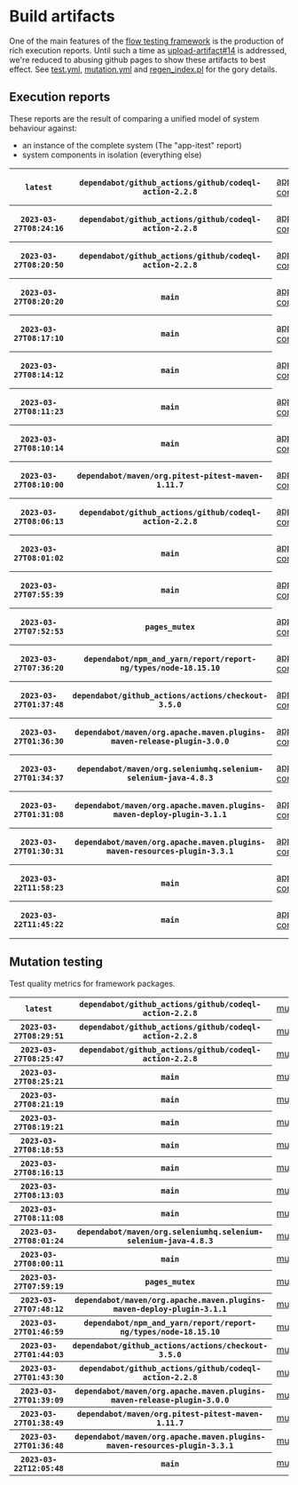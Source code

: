 # Build artifacts

One of the main features of the [flow testing framework](https://github.com/Mastercard/flow) is the production of rich execution reports.
Until such a time as [upload-artifact#14](https://github.com/actions/upload-artifact/issues/14) is addressed, we're reduced to abusing github pages to show these artifacts to best effect.
See [test.yml](https://github.com/Mastercard/flow/blob/main/.github/workflows/test.yml), [mutation.yml](https://github.com/Mastercard/flow/blob/main/.github/workflows/mutation.yml) and [regen_index.pl](https://github.com/Mastercard/flow/blob/pages/regen_index.pl) for the gory details.

## Execution reports

These reports are the result of comparing a unified model of system behaviour against:
 * an instance of the complete system (The "app-itest" report)
 * system components in isolation (everything else)

<!-- start:execution -->
<table>
	<tbody>
		<tr> <th><code>latest</code></th>
			 <th><code>dependabot/github_actions/github/codeql-action-2.2.8</code></th>
			<td><a href="execution/latest/flow_execution_reports/example/app-core/target/mctf/latest/index.html">app-core</a></td>
			<td><a href="execution/latest/flow_execution_reports/example/app-histogram/target/mctf/latest/index.html">app-histogram</a></td>
			<td><a href="execution/latest/flow_execution_reports/example/app-itest/target/mctf/latest/index.html">app-itest</a></td>
			<td><a href="execution/latest/flow_execution_reports/example/app-queue/target/mctf/latest/index.html">app-queue</a></td>
			<td><a href="execution/latest/flow_execution_reports/example/app-store/target/mctf/latest/index.html">app-store</a></td>
			<td><a href="execution/latest/flow_execution_reports/example/app-ui/target/mctf/latest/index.html">app-ui</a></td>
			<td><a href="execution/latest/flow_execution_reports/example/app-web-ui/target/mctf/latest/index.html">app-web-ui</a></td>
		</tr>
		<tr> <th><code>2023-03-27T08:24:16</code></th>
			 <th><code>dependabot/github_actions/github/codeql-action-2.2.8</code></th>
			<td><a href="execution/1679905456/flow_execution_reports/example/app-core/target/mctf/latest/index.html">app-core</a></td>
			<td><a href="execution/1679905456/flow_execution_reports/example/app-histogram/target/mctf/latest/index.html">app-histogram</a></td>
			<td><a href="execution/1679905456/flow_execution_reports/example/app-itest/target/mctf/latest/index.html">app-itest</a></td>
			<td><a href="execution/1679905456/flow_execution_reports/example/app-queue/target/mctf/latest/index.html">app-queue</a></td>
			<td><a href="execution/1679905456/flow_execution_reports/example/app-store/target/mctf/latest/index.html">app-store</a></td>
			<td><a href="execution/1679905456/flow_execution_reports/example/app-ui/target/mctf/latest/index.html">app-ui</a></td>
			<td><a href="execution/1679905456/flow_execution_reports/example/app-web-ui/target/mctf/latest/index.html">app-web-ui</a></td>
		</tr>
		<tr> <th><code>2023-03-27T08:20:50</code></th>
			 <th><code>dependabot/github_actions/github/codeql-action-2.2.8</code></th>
			<td><a href="execution/1679905250/flow_execution_reports/example/app-core/target/mctf/latest/index.html">app-core</a></td>
			<td><a href="execution/1679905250/flow_execution_reports/example/app-histogram/target/mctf/latest/index.html">app-histogram</a></td>
			<td><a href="execution/1679905250/flow_execution_reports/example/app-itest/target/mctf/latest/index.html">app-itest</a></td>
			<td><a href="execution/1679905250/flow_execution_reports/example/app-queue/target/mctf/latest/index.html">app-queue</a></td>
			<td><a href="execution/1679905250/flow_execution_reports/example/app-store/target/mctf/latest/index.html">app-store</a></td>
			<td><a href="execution/1679905250/flow_execution_reports/example/app-ui/target/mctf/latest/index.html">app-ui</a></td>
			<td><a href="execution/1679905250/flow_execution_reports/example/app-web-ui/target/mctf/latest/index.html">app-web-ui</a></td>
		</tr>
		<tr> <th><code>2023-03-27T08:20:20</code></th>
			 <th><code>main</code></th>
			<td><a href="execution/1679905220/flow_execution_reports/example/app-core/target/mctf/latest/index.html">app-core</a></td>
			<td><a href="execution/1679905220/flow_execution_reports/example/app-histogram/target/mctf/latest/index.html">app-histogram</a></td>
			<td><a href="execution/1679905220/flow_execution_reports/example/app-itest/target/mctf/latest/index.html">app-itest</a></td>
			<td><a href="execution/1679905220/flow_execution_reports/example/app-queue/target/mctf/latest/index.html">app-queue</a></td>
			<td><a href="execution/1679905220/flow_execution_reports/example/app-store/target/mctf/latest/index.html">app-store</a></td>
			<td><a href="execution/1679905220/flow_execution_reports/example/app-ui/target/mctf/latest/index.html">app-ui</a></td>
			<td><a href="execution/1679905220/flow_execution_reports/example/app-web-ui/target/mctf/latest/index.html">app-web-ui</a></td>
		</tr>
		<tr> <th><code>2023-03-27T08:17:10</code></th>
			 <th><code>main</code></th>
			<td><a href="execution/1679905030/flow_execution_reports/example/app-core/target/mctf/latest/index.html">app-core</a></td>
			<td><a href="execution/1679905030/flow_execution_reports/example/app-histogram/target/mctf/latest/index.html">app-histogram</a></td>
			<td><a href="execution/1679905030/flow_execution_reports/example/app-itest/target/mctf/latest/index.html">app-itest</a></td>
			<td><a href="execution/1679905030/flow_execution_reports/example/app-queue/target/mctf/latest/index.html">app-queue</a></td>
			<td><a href="execution/1679905030/flow_execution_reports/example/app-store/target/mctf/latest/index.html">app-store</a></td>
			<td><a href="execution/1679905030/flow_execution_reports/example/app-ui/target/mctf/latest/index.html">app-ui</a></td>
			<td><a href="execution/1679905030/flow_execution_reports/example/app-web-ui/target/mctf/latest/index.html">app-web-ui</a></td>
		</tr>
		<tr> <th><code>2023-03-27T08:14:12</code></th>
			 <th><code>main</code></th>
			<td><a href="execution/1679904852/flow_execution_reports/example/app-core/target/mctf/latest/index.html">app-core</a></td>
			<td><a href="execution/1679904852/flow_execution_reports/example/app-histogram/target/mctf/latest/index.html">app-histogram</a></td>
			<td><a href="execution/1679904852/flow_execution_reports/example/app-itest/target/mctf/latest/index.html">app-itest</a></td>
			<td><a href="execution/1679904852/flow_execution_reports/example/app-queue/target/mctf/latest/index.html">app-queue</a></td>
			<td><a href="execution/1679904852/flow_execution_reports/example/app-store/target/mctf/latest/index.html">app-store</a></td>
			<td><a href="execution/1679904852/flow_execution_reports/example/app-ui/target/mctf/latest/index.html">app-ui</a></td>
			<td><a href="execution/1679904852/flow_execution_reports/example/app-web-ui/target/mctf/latest/index.html">app-web-ui</a></td>
		</tr>
		<tr> <th><code>2023-03-27T08:11:23</code></th>
			 <th><code>main</code></th>
			<td><a href="execution/1679904683/flow_execution_reports/example/app-core/target/mctf/latest/index.html">app-core</a></td>
			<td><a href="execution/1679904683/flow_execution_reports/example/app-histogram/target/mctf/latest/index.html">app-histogram</a></td>
			<td><a href="execution/1679904683/flow_execution_reports/example/app-itest/target/mctf/latest/index.html">app-itest</a></td>
			<td><a href="execution/1679904683/flow_execution_reports/example/app-queue/target/mctf/latest/index.html">app-queue</a></td>
			<td><a href="execution/1679904683/flow_execution_reports/example/app-store/target/mctf/latest/index.html">app-store</a></td>
			<td><a href="execution/1679904683/flow_execution_reports/example/app-ui/target/mctf/latest/index.html">app-ui</a></td>
			<td><a href="execution/1679904683/flow_execution_reports/example/app-web-ui/target/mctf/latest/index.html">app-web-ui</a></td>
		</tr>
		<tr> <th><code>2023-03-27T08:10:14</code></th>
			 <th><code>main</code></th>
			<td><a href="execution/1679904614/flow_execution_reports/example/app-core/target/mctf/latest/index.html">app-core</a></td>
			<td><a href="execution/1679904614/flow_execution_reports/example/app-histogram/target/mctf/latest/index.html">app-histogram</a></td>
			<td><a href="execution/1679904614/flow_execution_reports/example/app-itest/target/mctf/latest/index.html">app-itest</a></td>
			<td><a href="execution/1679904614/flow_execution_reports/example/app-queue/target/mctf/latest/index.html">app-queue</a></td>
			<td><a href="execution/1679904614/flow_execution_reports/example/app-store/target/mctf/latest/index.html">app-store</a></td>
			<td><a href="execution/1679904614/flow_execution_reports/example/app-ui/target/mctf/latest/index.html">app-ui</a></td>
			<td><a href="execution/1679904614/flow_execution_reports/example/app-web-ui/target/mctf/latest/index.html">app-web-ui</a></td>
		</tr>
		<tr> <th><code>2023-03-27T08:10:00</code></th>
			 <th><code>dependabot/maven/org.pitest-pitest-maven-1.11.7</code></th>
			<td><a href="execution/1679904600/flow_execution_reports/example/app-core/target/mctf/latest/index.html">app-core</a></td>
			<td><a href="execution/1679904600/flow_execution_reports/example/app-histogram/target/mctf/latest/index.html">app-histogram</a></td>
			<td><a href="execution/1679904600/flow_execution_reports/example/app-itest/target/mctf/latest/index.html">app-itest</a></td>
			<td><a href="execution/1679904600/flow_execution_reports/example/app-queue/target/mctf/latest/index.html">app-queue</a></td>
			<td><a href="execution/1679904600/flow_execution_reports/example/app-store/target/mctf/latest/index.html">app-store</a></td>
			<td><a href="execution/1679904600/flow_execution_reports/example/app-ui/target/mctf/latest/index.html">app-ui</a></td>
			<td><a href="execution/1679904600/flow_execution_reports/example/app-web-ui/target/mctf/latest/index.html">app-web-ui</a></td>
		</tr>
		<tr> <th><code>2023-03-27T08:06:13</code></th>
			 <th><code>dependabot/github_actions/github/codeql-action-2.2.8</code></th>
			<td><a href="execution/1679904373/flow_execution_reports/example/app-core/target/mctf/latest/index.html">app-core</a></td>
			<td><a href="execution/1679904373/flow_execution_reports/example/app-histogram/target/mctf/latest/index.html">app-histogram</a></td>
			<td><a href="execution/1679904373/flow_execution_reports/example/app-itest/target/mctf/latest/index.html">app-itest</a></td>
			<td><a href="execution/1679904373/flow_execution_reports/example/app-queue/target/mctf/latest/index.html">app-queue</a></td>
			<td><a href="execution/1679904373/flow_execution_reports/example/app-store/target/mctf/latest/index.html">app-store</a></td>
			<td><a href="execution/1679904373/flow_execution_reports/example/app-ui/target/mctf/latest/index.html">app-ui</a></td>
			<td><a href="execution/1679904373/flow_execution_reports/example/app-web-ui/target/mctf/latest/index.html">app-web-ui</a></td>
		</tr>
		<tr> <th><code>2023-03-27T08:01:02</code></th>
			 <th><code>main</code></th>
			<td><a href="execution/1679904062/flow_execution_reports/example/app-core/target/mctf/latest/index.html">app-core</a></td>
			<td><a href="execution/1679904062/flow_execution_reports/example/app-histogram/target/mctf/latest/index.html">app-histogram</a></td>
			<td><a href="execution/1679904062/flow_execution_reports/example/app-itest/target/mctf/latest/index.html">app-itest</a></td>
			<td><a href="execution/1679904062/flow_execution_reports/example/app-queue/target/mctf/latest/index.html">app-queue</a></td>
			<td><a href="execution/1679904062/flow_execution_reports/example/app-store/target/mctf/latest/index.html">app-store</a></td>
			<td><a href="execution/1679904062/flow_execution_reports/example/app-ui/target/mctf/latest/index.html">app-ui</a></td>
			<td><a href="execution/1679904062/flow_execution_reports/example/app-web-ui/target/mctf/latest/index.html">app-web-ui</a></td>
		</tr>
		<tr> <th><code>2023-03-27T07:55:39</code></th>
			 <th><code>main</code></th>
			<td><a href="execution/1679903739/flow_execution_reports/example/app-core/target/mctf/latest/index.html">app-core</a></td>
			<td><a href="execution/1679903739/flow_execution_reports/example/app-histogram/target/mctf/latest/index.html">app-histogram</a></td>
			<td><a href="execution/1679903739/flow_execution_reports/example/app-itest/target/mctf/latest/index.html">app-itest</a></td>
			<td><a href="execution/1679903739/flow_execution_reports/example/app-queue/target/mctf/latest/index.html">app-queue</a></td>
			<td><a href="execution/1679903739/flow_execution_reports/example/app-store/target/mctf/latest/index.html">app-store</a></td>
			<td><a href="execution/1679903739/flow_execution_reports/example/app-ui/target/mctf/latest/index.html">app-ui</a></td>
			<td><a href="execution/1679903739/flow_execution_reports/example/app-web-ui/target/mctf/latest/index.html">app-web-ui</a></td>
		</tr>
		<tr> <th><code>2023-03-27T07:52:53</code></th>
			 <th><code>pages_mutex</code></th>
			<td><a href="execution/1679903573/flow_execution_reports/example/app-core/target/mctf/latest/index.html">app-core</a></td>
			<td><a href="execution/1679903573/flow_execution_reports/example/app-histogram/target/mctf/latest/index.html">app-histogram</a></td>
			<td><a href="execution/1679903573/flow_execution_reports/example/app-itest/target/mctf/latest/index.html">app-itest</a></td>
			<td><a href="execution/1679903573/flow_execution_reports/example/app-queue/target/mctf/latest/index.html">app-queue</a></td>
			<td><a href="execution/1679903573/flow_execution_reports/example/app-store/target/mctf/latest/index.html">app-store</a></td>
			<td><a href="execution/1679903573/flow_execution_reports/example/app-ui/target/mctf/latest/index.html">app-ui</a></td>
			<td><a href="execution/1679903573/flow_execution_reports/example/app-web-ui/target/mctf/latest/index.html">app-web-ui</a></td>
		</tr>
		<tr> <th><code>2023-03-27T07:36:20</code></th>
			 <th><code>dependabot/npm_and_yarn/report/report-ng/types/node-18.15.10</code></th>
			<td><a href="execution/1679902580/flow_execution_reports/example/app-core/target/mctf/latest/index.html">app-core</a></td>
			<td><a href="execution/1679902580/flow_execution_reports/example/app-histogram/target/mctf/latest/index.html">app-histogram</a></td>
			<td><a href="execution/1679902580/flow_execution_reports/example/app-itest/target/mctf/latest/index.html">app-itest</a></td>
			<td><a href="execution/1679902580/flow_execution_reports/example/app-queue/target/mctf/latest/index.html">app-queue</a></td>
			<td><a href="execution/1679902580/flow_execution_reports/example/app-store/target/mctf/latest/index.html">app-store</a></td>
			<td><a href="execution/1679902580/flow_execution_reports/example/app-ui/target/mctf/latest/index.html">app-ui</a></td>
			<td><a href="execution/1679902580/flow_execution_reports/example/app-web-ui/target/mctf/latest/index.html">app-web-ui</a></td>
		</tr>
		<tr> <th><code>2023-03-27T01:37:48</code></th>
			 <th><code>dependabot/github_actions/actions/checkout-3.5.0</code></th>
			<td><a href="execution/1679881068/flow_execution_reports/example/app-core/target/mctf/latest/index.html">app-core</a></td>
			<td><a href="execution/1679881068/flow_execution_reports/example/app-histogram/target/mctf/latest/index.html">app-histogram</a></td>
			<td><a href="execution/1679881068/flow_execution_reports/example/app-itest/target/mctf/latest/index.html">app-itest</a></td>
			<td><a href="execution/1679881068/flow_execution_reports/example/app-queue/target/mctf/latest/index.html">app-queue</a></td>
			<td><a href="execution/1679881068/flow_execution_reports/example/app-store/target/mctf/latest/index.html">app-store</a></td>
			<td><a href="execution/1679881068/flow_execution_reports/example/app-ui/target/mctf/latest/index.html">app-ui</a></td>
			<td><a href="execution/1679881068/flow_execution_reports/example/app-web-ui/target/mctf/latest/index.html">app-web-ui</a></td>
		</tr>
		<tr> <th><code>2023-03-27T01:36:30</code></th>
			 <th><code>dependabot/maven/org.apache.maven.plugins-maven-release-plugin-3.0.0</code></th>
			<td><a href="execution/1679880990/flow_execution_reports/example/app-core/target/mctf/latest/index.html">app-core</a></td>
			<td><a href="execution/1679880990/flow_execution_reports/example/app-histogram/target/mctf/latest/index.html">app-histogram</a></td>
			<td><a href="execution/1679880990/flow_execution_reports/example/app-itest/target/mctf/latest/index.html">app-itest</a></td>
			<td><a href="execution/1679880990/flow_execution_reports/example/app-queue/target/mctf/latest/index.html">app-queue</a></td>
			<td><a href="execution/1679880990/flow_execution_reports/example/app-store/target/mctf/latest/index.html">app-store</a></td>
			<td><a href="execution/1679880990/flow_execution_reports/example/app-ui/target/mctf/latest/index.html">app-ui</a></td>
			<td><a href="execution/1679880990/flow_execution_reports/example/app-web-ui/target/mctf/latest/index.html">app-web-ui</a></td>
		</tr>
		<tr> <th><code>2023-03-27T01:34:37</code></th>
			 <th><code>dependabot/maven/org.seleniumhq.selenium-selenium-java-4.8.3</code></th>
			<td><a href="execution/1679880877/flow_execution_reports/example/app-core/target/mctf/latest/index.html">app-core</a></td>
			<td><a href="execution/1679880877/flow_execution_reports/example/app-histogram/target/mctf/latest/index.html">app-histogram</a></td>
			<td><a href="execution/1679880877/flow_execution_reports/example/app-itest/target/mctf/latest/index.html">app-itest</a></td>
			<td><a href="execution/1679880877/flow_execution_reports/example/app-queue/target/mctf/latest/index.html">app-queue</a></td>
			<td><a href="execution/1679880877/flow_execution_reports/example/app-store/target/mctf/latest/index.html">app-store</a></td>
			<td><a href="execution/1679880877/flow_execution_reports/example/app-ui/target/mctf/latest/index.html">app-ui</a></td>
			<td><a href="execution/1679880877/flow_execution_reports/example/app-web-ui/target/mctf/latest/index.html">app-web-ui</a></td>
		</tr>
		<tr> <th><code>2023-03-27T01:31:08</code></th>
			 <th><code>dependabot/maven/org.apache.maven.plugins-maven-deploy-plugin-3.1.1</code></th>
			<td><a href="execution/1679880668/flow_execution_reports/example/app-core/target/mctf/latest/index.html">app-core</a></td>
			<td><a href="execution/1679880668/flow_execution_reports/example/app-histogram/target/mctf/latest/index.html">app-histogram</a></td>
			<td><a href="execution/1679880668/flow_execution_reports/example/app-itest/target/mctf/latest/index.html">app-itest</a></td>
			<td><a href="execution/1679880668/flow_execution_reports/example/app-queue/target/mctf/latest/index.html">app-queue</a></td>
			<td><a href="execution/1679880668/flow_execution_reports/example/app-store/target/mctf/latest/index.html">app-store</a></td>
			<td><a href="execution/1679880668/flow_execution_reports/example/app-ui/target/mctf/latest/index.html">app-ui</a></td>
			<td><a href="execution/1679880668/flow_execution_reports/example/app-web-ui/target/mctf/latest/index.html">app-web-ui</a></td>
		</tr>
		<tr> <th><code>2023-03-27T01:30:31</code></th>
			 <th><code>dependabot/maven/org.apache.maven.plugins-maven-resources-plugin-3.3.1</code></th>
			<td><a href="execution/1679880631/flow_execution_reports/example/app-core/target/mctf/latest/index.html">app-core</a></td>
			<td><a href="execution/1679880631/flow_execution_reports/example/app-histogram/target/mctf/latest/index.html">app-histogram</a></td>
			<td><a href="execution/1679880631/flow_execution_reports/example/app-itest/target/mctf/latest/index.html">app-itest</a></td>
			<td><a href="execution/1679880631/flow_execution_reports/example/app-queue/target/mctf/latest/index.html">app-queue</a></td>
			<td><a href="execution/1679880631/flow_execution_reports/example/app-store/target/mctf/latest/index.html">app-store</a></td>
			<td><a href="execution/1679880631/flow_execution_reports/example/app-ui/target/mctf/latest/index.html">app-ui</a></td>
			<td><a href="execution/1679880631/flow_execution_reports/example/app-web-ui/target/mctf/latest/index.html">app-web-ui</a></td>
		</tr>
		<tr> <th><code>2023-03-22T11:58:23</code></th>
			 <th><code>main</code></th>
			<td><a href="execution/1679486303/flow_execution_reports/example/app-core/target/mctf/latest/index.html">app-core</a></td>
			<td><a href="execution/1679486303/flow_execution_reports/example/app-histogram/target/mctf/latest/index.html">app-histogram</a></td>
			<td><a href="execution/1679486303/flow_execution_reports/example/app-itest/target/mctf/latest/index.html">app-itest</a></td>
			<td><a href="execution/1679486303/flow_execution_reports/example/app-queue/target/mctf/latest/index.html">app-queue</a></td>
			<td><a href="execution/1679486303/flow_execution_reports/example/app-store/target/mctf/latest/index.html">app-store</a></td>
			<td><a href="execution/1679486303/flow_execution_reports/example/app-ui/target/mctf/latest/index.html">app-ui</a></td>
			<td><a href="execution/1679486303/flow_execution_reports/example/app-web-ui/target/mctf/latest/index.html">app-web-ui</a></td>
		</tr>
		<tr> <th><code>2023-03-22T11:45:22</code></th>
			 <th><code>main</code></th>
			<td><a href="execution/1679485522/flow_execution_reports/example/app-core/target/mctf/latest/index.html">app-core</a></td>
			<td><a href="execution/1679485522/flow_execution_reports/example/app-histogram/target/mctf/latest/index.html">app-histogram</a></td>
			<td><a href="execution/1679485522/flow_execution_reports/example/app-itest/target/mctf/latest/index.html">app-itest</a></td>
			<td><a href="execution/1679485522/flow_execution_reports/example/app-queue/target/mctf/latest/index.html">app-queue</a></td>
			<td><a href="execution/1679485522/flow_execution_reports/example/app-store/target/mctf/latest/index.html">app-store</a></td>
			<td><a href="execution/1679485522/flow_execution_reports/example/app-ui/target/mctf/latest/index.html">app-ui</a></td>
			<td><a href="execution/1679485522/flow_execution_reports/example/app-web-ui/target/mctf/latest/index.html">app-web-ui</a></td>
		</tr>
	</tbody>
</table>
<!-- end:execution -->

## Mutation testing

Test quality metrics for framework packages.

<!-- start:mutation -->
<table>
	<tbody>
		<tr> <th><code>latest</code></th>
			 <th><code>dependabot/github_actions/github/codeql-action-2.2.8</code></th>
			<td><a href="mutation/latest/mutation_report/index.html">mutation</a></td>
		</tr>
		<tr> <th><code>2023-03-27T08:29:51</code></th>
			 <th><code>dependabot/github_actions/github/codeql-action-2.2.8</code></th>
			<td><a href="mutation/1679905791/mutation_report/index.html">mutation</a></td>
		</tr>
		<tr> <th><code>2023-03-27T08:25:47</code></th>
			 <th><code>dependabot/github_actions/github/codeql-action-2.2.8</code></th>
			<td><a href="mutation/1679905547/mutation_report/index.html">mutation</a></td>
		</tr>
		<tr> <th><code>2023-03-27T08:25:21</code></th>
			 <th><code>main</code></th>
			<td><a href="mutation/1679905521/mutation_report/index.html">mutation</a></td>
		</tr>
		<tr> <th><code>2023-03-27T08:21:19</code></th>
			 <th><code>main</code></th>
			<td><a href="mutation/1679905279/mutation_report/index.html">mutation</a></td>
		</tr>
		<tr> <th><code>2023-03-27T08:19:21</code></th>
			 <th><code>main</code></th>
			<td><a href="mutation/1679905161/mutation_report/index.html">mutation</a></td>
		</tr>
		<tr> <th><code>2023-03-27T08:18:53</code></th>
			 <th><code>main</code></th>
			<td><a href="mutation/1679905133/mutation_report/index.html">mutation</a></td>
		</tr>
		<tr> <th><code>2023-03-27T08:16:13</code></th>
			 <th><code>main</code></th>
			<td><a href="mutation/1679904973/mutation_report/index.html">mutation</a></td>
		</tr>
		<tr> <th><code>2023-03-27T08:13:03</code></th>
			 <th><code>main</code></th>
			<td><a href="mutation/1679904783/mutation_report/index.html">mutation</a></td>
		</tr>
		<tr> <th><code>2023-03-27T08:11:08</code></th>
			 <th><code>main</code></th>
			<td><a href="mutation/1679904668/mutation_report/index.html">mutation</a></td>
		</tr>
		<tr> <th><code>2023-03-27T08:01:24</code></th>
			 <th><code>dependabot/maven/org.seleniumhq.selenium-selenium-java-4.8.3</code></th>
			<td><a href="mutation/1679904084/mutation_report/index.html">mutation</a></td>
		</tr>
		<tr> <th><code>2023-03-27T08:00:11</code></th>
			 <th><code>main</code></th>
			<td><a href="mutation/1679904011/mutation_report/index.html">mutation</a></td>
		</tr>
		<tr> <th><code>2023-03-27T07:59:19</code></th>
			 <th><code>pages_mutex</code></th>
			<td><a href="mutation/1679903959/mutation_report/index.html">mutation</a></td>
		</tr>
		<tr> <th><code>2023-03-27T07:48:12</code></th>
			 <th><code>dependabot/maven/org.apache.maven.plugins-maven-deploy-plugin-3.1.1</code></th>
			<td><a href="mutation/1679903292/mutation_report/index.html">mutation</a></td>
		</tr>
		<tr> <th><code>2023-03-27T01:46:59</code></th>
			 <th><code>dependabot/npm_and_yarn/report/report-ng/types/node-18.15.10</code></th>
			<td><a href="mutation/1679881619/mutation_report/index.html">mutation</a></td>
		</tr>
		<tr> <th><code>2023-03-27T01:44:03</code></th>
			 <th><code>dependabot/github_actions/actions/checkout-3.5.0</code></th>
			<td><a href="mutation/1679881443/mutation_report/index.html">mutation</a></td>
		</tr>
		<tr> <th><code>2023-03-27T01:43:30</code></th>
			 <th><code>dependabot/github_actions/github/codeql-action-2.2.8</code></th>
			<td><a href="mutation/1679881410/mutation_report/index.html">mutation</a></td>
		</tr>
		<tr> <th><code>2023-03-27T01:39:09</code></th>
			 <th><code>dependabot/maven/org.apache.maven.plugins-maven-release-plugin-3.0.0</code></th>
			<td><a href="mutation/1679881149/mutation_report/index.html">mutation</a></td>
		</tr>
		<tr> <th><code>2023-03-27T01:38:49</code></th>
			 <th><code>dependabot/maven/org.pitest-pitest-maven-1.11.7</code></th>
			<td><a href="mutation/1679881129/mutation_report/index.html">mutation</a></td>
		</tr>
		<tr> <th><code>2023-03-27T01:36:48</code></th>
			 <th><code>dependabot/maven/org.apache.maven.plugins-maven-resources-plugin-3.3.1</code></th>
			<td><a href="mutation/1679881008/mutation_report/index.html">mutation</a></td>
		</tr>
		<tr> <th><code>2023-03-22T12:05:48</code></th>
			 <th><code>main</code></th>
			<td><a href="mutation/1679486748/mutation_report/index.html">mutation</a></td>
		</tr>
	</tbody>
</table>
<!-- end:mutation -->

